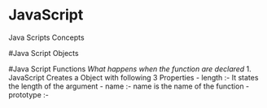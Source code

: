 # JavaScript
Java Scripts Concepts

#Java Script Objects



#Java Script Functions
    *What happens when the function are declared*
    1. JavaScript Creates a Object with following 3 Properties
        - length :- It states the length of the argument 
        - name  :- name is the name of the function
        - prototype :-

    
